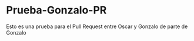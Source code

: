 # Prueba-Gonzalo-PR

Esto es una prueba para el Pull Request entre Oscar y Gonzalo de parte de Gonzalo
